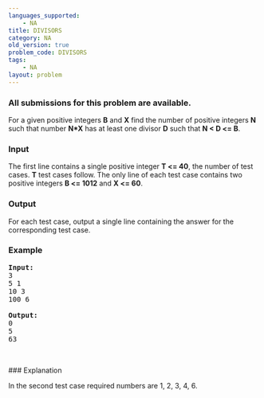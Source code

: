 ```yaml
---
languages_supported:
    - NA
title: DIVISORS
category: NA
old_version: true
problem_code: DIVISORS
tags:
    - NA
layout: problem
---
```

###  All submissions for this problem are available. 

For a given positive integers **B** and **X** find the number of positive integers **N** such that number **N\*X** has at least one divisor **D** such that **N < D <= B**.

### Input

 The first line contains a single positive integer **T <= 40**, the number of test cases. **T** test cases follow. The only line of each test case contains two positive integers **B <= 1012** and **X <= 60**.

### Output

 For each test case, output a single line containing the answer for the corresponding test case.

### Example

<pre>
<b>Input:</b>
3
5 1
10 3
100 6

<b>Output:</b>
0
5
63


</pre>### Explanation
In the second test case required numbers are 1, 2, 3, 4, 6.
